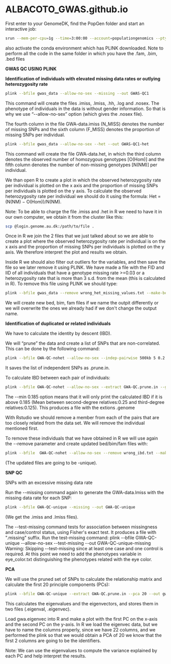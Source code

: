 # ALBACOTO_GWAS.github.io

First enter to your GenomeDK, find the PopGen folder and start an interactive job:
```sh
srun --mem-per-cpu=1g --time=3:00:00 --account=populationgenomics --pty bash
```
also activate the conda environment which has PLINK downloaded. Note to perform all the code in the same folder in which you have the .fam, .bim, .bed files


**GWAS QC USING PLINK**


**Identification of individuals with elevated missing data rates or outlying heterozygosity rate**
```sh
plink --bfile gwas_data --allow-no-sex --missing --out GWAS-QC1 
```
This command will create the files .imiss, .lmiss, .hh, .log and .nosex. The phenotype of individuals in the data is without gender information. So that is why we use “--allow-no-sex” option (which gives the .nosex file).

The fourth column in the file GWA-data.imiss (N_MISS) denotes the number of missing SNPs and the sixth column (F_MISS) denotes the proportion of missing SNPs per individual.
```sh
plink --bfile gwas_data --allow-no-sex --het --out GWAS-QC1-het 
```
This command will create the file GWA-data.het, in which the third column denotes the observed number of homozygous genotypes [O(Hom)] and the fifth column denotes the number of non-missing genotypes [N(NM)] per individual.


We than open R to create a plot in which the observed heterozygosity rate per individual is plotted on the x axis and the proportion of missing SNPs per individuals is plotted on the y axis. To calculate the observed heterozygosity rate per individual we should do it using the formula: Het = (N(NM) − O(Hom))/N(NM). 

Note: To be able to charge the file .imiss and .het in R we need to have it in our own computer, we obtain it from the cluster like this:
```sh
scp @login.genome.au.dk:/path/to/file .
```

Once in R we join the 2 files that we just talked about so we are able to create a plot where the observed heterozygosity rate per individual is on the x axis and the proportion of missing SNPs per individuals is plotted on the y axis. We therefore interpret the plot and results we obtain.


Inside R we should also filter out outliers for the variables, and then save the file so we later remove it using PLINK. We have made a file with the FID and IID of all individuals that have a genotype missing rate >=0.03 or a heterozygosity rate that is more than 3 s.d. from the mean (this is calculated in R). To remove this file using PLINK we should type:
```sh
plink --bfile gwas_data --remove wrong_het_missing_values.txt --make-bed --out GWA-QC-nohet
```

We will create new bed, bim, fam files if we name the outpit differently or we will overwrite the ones we already had if we don't change the output name.


**Identification of duplicated or related individuals**

We have to calculate the identity by descent (IBD). 

We will “prune” the data and create a list of SNPs that are non-correlated. This can be done by the following command:
```sh
plink --bfile GWA-QC-nohet --allow-no-sex --indep-pairwise 500kb 5 0.2 --out GWA-QC
```
It saves the list of independent SNPs as .prune.in.  

To calculate IBD between each pair of individuals:
```sh
plink --bfile GWA-QC-nohet --allow-no-sex --extract GWA-QC.prune.in --genome --min 0.185 --out GWA-QC-ibd
```
The --min 0.185 option means that it will only print the calculated IBD if it is above 0.185 (Mean between second-degree relatives:0.25 and third-degree relatives:0.125). This produces a file with the extions .genome 


With Rstudio we should remove a member from each of the pairs that are too closely related from the data set. We will remove the individual mentioned first. 

To remove these individuals that we have obtained in R we will use again the --remove parameter and create updated bed/bim/fam files with: 
```sh
plink --bfile  GWA-QC-nohet --allow-no-sex --remove wrong_ibd.txt --make-bed --out GWA-QC-unique 
```
(The updated files are going to be -unique).



**SNP QC**

SNPs with an excessive missing data rate

Run the --missing command again to generate the GWA-data.lmiss with the missing data rate for each SNP: 
```sh
plink --bfile GWA-QC-unique --missing --out GWA-QC-unique 
```

(We get the .imiss and .lmiss files).

The --test-missing command tests for association between missingness and case/control status, using Fisher's exact test. It produces a file with ".missing" suffix.
Run the test-missing command: plink --bfile GWA-QC-unique --allow-no-sex --test-missing --out GWA-QC-unique-missing
Warning: Skipping --test-missing since at least one case and one control is required. At this point we need to add the phenotypes variable in eye_color.txt distinguishing the phenotypes related with the eye color. 


**PCA**

We will use the pruned set of SNPs to calculate the relationship matrix and calculate the first 20 principle components (PCs): 
```sh
plink --bfile GWA-QC-unique --extract GWA-QC.prune.in --pca 20 --out gwa-pca
```
This calculates the eigenvalues and the eigenvectors, and stores them in two files (.eigenval, .eigenvec).

Load gwa.eigenvec into R and make a plot with the first PC on the x-axis and the second PC on the y-axis. In R we load the eigenvec data, but we have to name the columns properly, since we have 22 columns, and we performed the plink so that we would obtain a PCA of 20 we know that the first 2 columns are going to be the identifiers. 

Note: We can use the eigenvalues to compute the variance explained by each PC and help interpret the results.





















